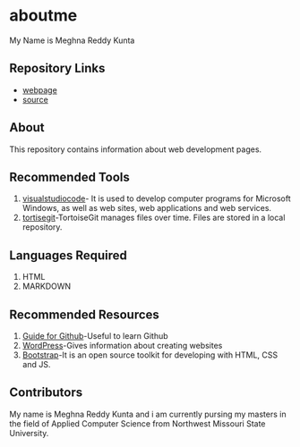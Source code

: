 # aboutme
My Name is Meghna Reddy Kunta

## Repository Links
- [webpage]( https://meghnareddykunta.github.io/My-web-page/)
- [source](https://github.com/Meghnareddykunta/aboutme)

## About
This repository contains information about web development pages.

## Recommended Tools
1. [visualstudiocode](https://code.visualstudio.com/)- It is used to develop computer programs for Microsoft Windows, as well as web sites, web applications and web services.
1. [tortisegit](https://tortoisegit.org/)-TortoiseGit manages files over time. Files are stored in a local repository. 

## Languages Required
1. HTML
1. MARKDOWN

## Recommended Resources
1. [Guide for Github](https://guides.github.com/features/pages/)-Useful to learn Github
1. [WordPress](https://wordpress.com/)-Gives information about creating websites
1. [Bootstrap](https://getbootstrap.com/)-It is an open source toolkit for developing with HTML, CSS and JS.

## Contributors
My name is Meghna Reddy Kunta and i am currently pursing my masters in the field of Applied Computer Science from Northwest Missouri State University.



